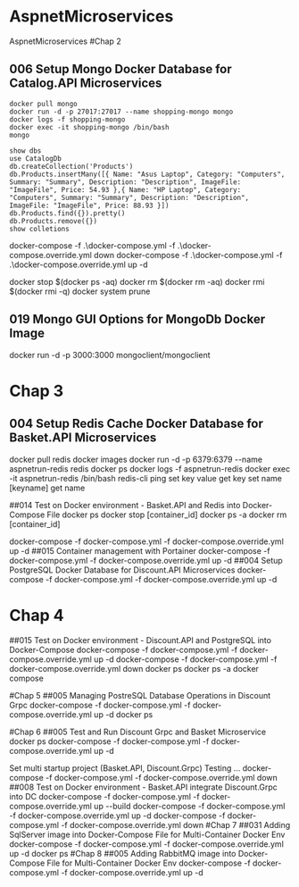 # AspnetMicroservices
AspnetMicroservices
#Chap 2
## 006 Setup Mongo Docker Database for Catalog.API Microservices
	docker pull mongo
	docker run -d -p 27017:27017 --name shopping-mongo mongo
	docker logs -f shopping-mongo
	docker exec -it shopping-mongo /bin/bash
	mongo
	
	show dbs
	use CatalogDb
	db.createCollection('Products')
	db.Products.insertMany([{ Name: "Asus Laptop", Category: "Computers", Summary: "Summary", Description: "Description", ImageFile: "ImageFile", Price: 54.93 },{ Name: "HP Laptop", Category: "Computers", Summary: "Summary", Description: "Description", ImageFile: "ImageFile", Price: 88.93 }])
	db.Products.find({}).pretty()
	db.Products.remove({})
	show colletions
	
	

docker-compose -f .\docker-compose.yml -f .\docker-compose.override.yml down
docker-compose -f .\docker-compose.yml -f .\docker-compose.override.yml up -d

docker stop $(docker ps -aq)
docker rm $(docker rm -aq)
docker rmi $(docker rmi -q)
docker system prune

## 019 Mongo GUI Options for MongoDb Docker Image
docker run -d -p 3000:3000 mongoclient/mongoclient
# Chap 3
## 004 Setup Redis Cache Docker Database for Basket.API Microservices
docker pull redis
docker images
docker run -d -p 6379:6379 --name aspnetrun-redis redis
docker ps
docker logs -f aspnetrun-redis
docker exec -it aspnetrun-redis /bin/bash
redis-cli
ping
set key value
get key
set name [keyname]
get name

##014 Test on Docker environment - Basket.API and Redis into Docker-Compose File
docker ps
docker stop [container_id]
docker ps -a
docker rm [container_id]

docker-compose -f docker-compose.yml -f docker-compose.override.yml up -d
##015 Container management with Portainer
docker-compose -f docker-compose.yml -f docker-compose.override.yml up -d
##004 Setup PostgreSQL Docker Database for Discount.API Microservices
docker-compose -f docker-compose.yml -f docker-compose.override.yml up -d
# Chap 4
##015 Test on Docker environment - Discount.API and PostgreSQL into Docker-Compose
docker-compose -f docker-compose.yml -f docker-compose.override.yml up -d
docker-compose -f docker-compose.yml -f docker-compose.override.yml down
docker ps
docker ps -a
docker compose

#Chap 5
##005 Managing PostreSQL Database Operations in Discount Grpc
docker-compose -f docker-compose.yml -f docker-compose.override.yml up -d
docker ps

#Chap 6
##005 Test and Run Discount Grpc and Basket Microservice
docker ps
docker-compose -f docker-compose.yml -f docker-compose.override.yml up -d

Set multi startup project (Basket.API, Discount.Grpc)
Testing ...
docker-compose -f docker-compose.yml -f docker-compose.override.yml down
##008 Test on Docker environment - Basket.API integrate Discount.Grpc into DC
docker-compose -f docker-compose.yml -f docker-compose.override.yml up --build
docker-compose -f docker-compose.yml -f docker-compose.override.yml up -d
docker-compose -f docker-compose.yml -f docker-compose.override.yml down
#Chap 7
##031 Adding SqlServer image into Docker-Compose File for Multi-Container Docker Env
docker-compose -f docker-compose.yml -f docker-compose.override.yml up -d
docker ps
#Chap 8
##005 Adding RabbitMQ image into Docker-Compose File for Multi-Container Docker Env
docker-compose -f docker-compose.yml -f docker-compose.override.yml up -d
